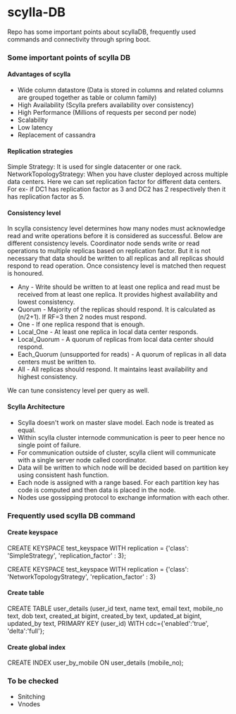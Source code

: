 # scylla-DB
Repo has some important points about scyllaDB, frequently used commands and connectivity through spring boot.

### Some important points of scylla DB
#### Advantages of scylla
* Wide column datastore (Data is stored in columns and related columns are grouped together as table or column family)
* High Availability (Scylla prefers availability over consistency)
* High Performance (Millions of requests per second per node)
* Scalability
* Low latency
* Replacement of cassandra

#### Replication strategies
Simple Strategy: It is used for single datacenter or one rack.<br>
NetworkTopologyStrategy: When you have cluster deployed across multiple data centers. Here we can set replication factor for different data centers. For ex- if DC1 has replication factor as 3 and DC2 has 2 respectively then it has replication factor as 5.

#### Consistency level
In scylla consistency level determines how many nodes must acknowledge read and write operations before it is considered as successful. Below are different consistency levels. Coordinator node sends write or read operations to multiple replicas based on replication factor. But it is not necessary that data should be written to all replicas and all replicas should respond to read operation. Once consistency level is matched then request is honoured. 

* Any - Write should be written to at least one replica and read must be received from at least one replica. It provides highest availability and lowest consistency.
* Quorum - Majority of the replicas should respond. It is calculated as (n/2+1). If RF=3 then 2 nodes must respond.
* One - If one replica respond that is enough.
* Local_One - At least one replica in local data center responds.
* Local_Quorum - A quorum of replicas from local data center should respond.
* Each_Quorum (unsupported for reads) - A quorum of replicas in all data centers must be written to.
* All - All replicas should respond. It maintains least availability and highest consistency.

We can tune consistency level per query as well.

#### Scylla Architecture
* Scylla doesn't work on master slave model. Each node is treated as equal.
* Within scylla cluster internode communication is peer to peer hence no single point of failure. 
* For communication outside of cluster, scylla client will communicate with a single server node called coordinator.
* Data will be written to which node will be decided based on partition key using consistent hash function.
* Each node is assigned with a range based. For each partition key has code is computed and then data is placed in the node.
* Nodes use gossipping protocol to exchange information with each other.

### Frequently used scylla DB command
#### Create keyspace

CREATE KEYSPACE test_keyspace WITH replication = {'class': 'SimpleStrategy', 'replication_factor' : 3};<br>

CREATE KEYSPACE test_keyspace WITH replication = {'class': 'NetworkTopologyStrategy', 'replication_factor' : 3}

#### Create table
CREATE TABLE user_details (user_id text, name text, email text, mobile_no text, dob text, created_at bigint, created_by text, updated_at bigint, updated_by text, PRIMARY KEY (user_id) WITH cdc={'enabled':'true', 'delta':'full'};

#### Create global index
CREATE INDEX user_by_mobile ON user_details (mobile_no);


### To be checked
* Snitching
* Vnodes
